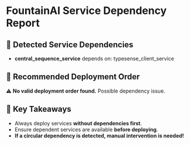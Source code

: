 # FountainAI Service Dependency Report

## 🔗 Detected Service Dependencies
- **central_sequence_service** depends on: typesense_client_service

## 🚀 Recommended Deployment Order
⚠️ **No valid deployment order found.** Possible dependency issue.

## 🎯 Key Takeaways
- Always deploy services **without dependencies first**.
- Ensure dependent services are available **before deploying**.
- **If a circular dependency is detected, manual intervention is needed!**
